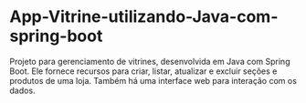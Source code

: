 # App-Vitrine-utilizando-Java-com-spring-boot
Projeto para gerenciamento de vitrines, desenvolvida em Java com Spring Boot. Ele fornece recursos para criar, listar, atualizar e excluir seções e produtos de uma loja. Também há uma interface web para interação com os dados.
